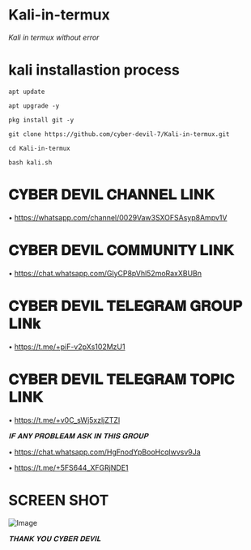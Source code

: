 # Kali-in-termux
_Kali in termux without error_

# kali installastion process

```
apt update

apt upgrade -y

pkg install git -y

git clone https://github.com/cyber-devil-7/Kali-in-termux.git

cd Kali-in-termux

bash kali.sh
```


# 𝐂𝐘𝐁𝐄𝐑 𝐃𝐄𝐕𝐈𝐋 𝐂𝐇𝐀𝐍𝐍𝐄𝐋 𝐋𝐈𝐍𝐊

• https://whatsapp.com/channel/0029Vaw3SXOFSAsyp8Ampv1V

# 𝐂𝐘𝐁𝐄𝐑 𝐃𝐄𝐕𝐈𝐋 𝐂𝐎𝐌𝐌𝐔𝐍𝐈𝐓𝐘 𝐋𝐈𝐍𝐊

• https://chat.whatsapp.com/GlyCP8pVhl52moRaxXBUBn

# 𝐂𝐘𝐁𝐄𝐑 𝐃𝐄𝐕𝐈𝐋 𝐓𝐄𝐋𝐄𝐆𝐑𝐀𝐌 𝐆𝐑𝐎𝐔𝐏 𝐋𝐈𝐍𝐤

• https://t.me/+piF-v2pXs102MzU1

# 𝐂𝐘𝐁𝐄𝐑 𝐃𝐄𝐕𝐈𝐋 𝐓𝐄𝐋𝐄𝐆𝐑𝐀𝐌 𝐓𝐎𝐏𝐈𝐂 𝐋𝐈𝐍𝐊

• https://t.me/+v0C_sWj5xzljZTZl

*𝐈𝐅 𝐀𝐍𝐘 𝐏𝐑𝐎𝐁𝐋𝐄𝐀𝐌 𝐀𝐒𝐊 𝐈𝐍 𝐓𝐇𝐈𝐒 𝐆𝐑𝐎𝐔𝐏*

• https://chat.whatsapp.com/HgFnodYpBooHcqlwvsv9Ja

• https://t.me/+5FS644_XFGRjNDE1


# SCREEN SHOT
![Image](https://github.com/user-attachments/assets/d920acdc-9e24-4f5f-a1c7-d71129cf2097)

*𝐓𝐇𝐀𝐍𝐊 𝐘𝐎𝐔 𝐂𝐘𝐁𝐄𝐑 𝐃𝐄𝐕𝐈𝐋*
